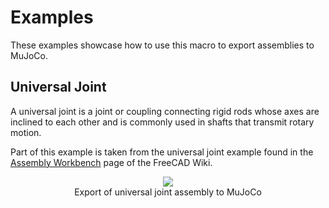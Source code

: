 # Examples

These examples showcase how to use this macro to export assemblies to MuJoCo.

## Universal Joint

A universal joint is a joint or coupling connecting rigid rods whose axes
are inclined to each other and is commonly used in shafts that transmit rotary motion.

Part of this example is taken from the universal joint example found in
the [Assembly Workbench](https://wiki.freecad.org/Assembly_Workbench) page of the FreeCAD Wiki.

<figure align="center">
    <img src="universal_joint/output.gif"/>
    <figcaption>
        Export of universal joint assembly to MuJoCo
    </figcaption>
</figure>
